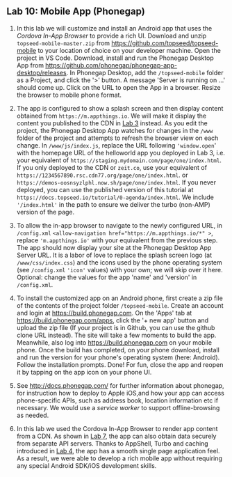 ## Lab 10: Mobile App (Phonegap)

1. In this lab we will customize and install an Android app that uses the _Cordova In-App Browser_ to provide a rich UI. Download and unzip `topseed-mobile-master.zip` from <a href='https://github.com/topseed/topseed-mobile' target='_blank'>https://github.com/topseed/topseed-mobile</a> to your location of choice on your developer machine. Open the project in VS Code. Download, install and run the Phonegap Desktop App from <a href='https://github.com/phonegap/phonegap-app-desktop/releases' target='_blank'>https://github.com/phonegap/phonegap-app-desktop/releases</a>. In Phonegap Desktop, add the `/topseed-mobile` folder as a Project, and click the '>' button. A message 'Server is running on ...' should come up. Click on the URL to open the App in a browser. Resize the browser to mobile phone format. 

2. The app is configured to show a splash screen and then display content obtained from `https://m.appthings.io`. We will make it display the content you published to the CDN in [Lab 3](./3-goLive/) instead. As you edit the project, the Phonegap Desktop App watches for changes in the `/www` folder of the project and attempts to refresh the browser view on each change. In `/www/js/index.js`, replace the URL following `'window.open`' with the homepage URL of the helloworld app you deployed in Lab 3, i.e. your equivalent of `https://staging.mydomain.com/page/one/index.html`. If you only deployed to the CDN or `zeit.co`, use your equivalent of `https://1234567890.rsc.cdn77.org/page/one/index.html`. or `https://demos-oosnsyzlphl.now.sh/page/one/index.html`. If you never deployed, you can use the published version of this tutorial at `https://docs.topseed.io/tutorial/0-agenda/index.html`. We include `'/index.html'` in the path to ensure we deliver the turbo (non-AMP) version of the page.

3. To allow the in-app browser to navigate to the newly configured URL, in `/config.xml` `<allow-navigation href="https://m.appthings.io/*" >`, replace `'m.appthings.io'` with your equivalent from the previous step. The app should now display your site at the 
Phonegap Desktop App Server URL. It is a labor of love to replace the splash screen logo (at `/www/css/index.css`) and the icons used by the phone operating system (see `/config.xml` `'icon'` values) with your own; we will skip over it here. Optional: change the values for the app 'name' and 'version' in `/config.xml`.

4. To install the customized app on an Android phone, 
first create a zip file of the contents of the project folder `/topseed-mobile`. Create an account and login at <a href='https://build.phonegap.com' target='_blank'>https://build.phonegap.com</a>. 
On the 'Apps' tab at <a href='https://build.phonegap.com/apps' target='_blank'>https://build.phonegap.com/apps</a>, click the '+ new app' button and upload the zip file (If your project is in Github, you can use the github clone URL instead). The site will take a few moments to build the app. Meanwhile, also log into <a href='https://build.phonegap.com' target='_blank'>https://build.phonegap.com</a> on your mobile phone. Once the build has completed, on your phone download, install and run the version for your phone's operating system (here: Android). Follow the installation prompts. Done! For fun, close the app and reopen it by tapping on the app icon on your phone UI.

5. See <a href='http://docs.phonegap.com/' target='_blank'>http://docs.phonegap.com/</a> for further information about phonegap, for instruction how to deploy to Apple iOS,and how your app can access phone-specific APIs, such as address book, location information etc if necessary. We would use a _service worker_ to support offline-browsing as needed.

6. In this lab we used the Cordova In-App Browser to render app content from a CDN. As shown in [Lab 7](./7-write/), the app can also obtain data securely from separate API servers. Thanks to AppShell, Turbo and caching introduced in [Lab 4](./4-appShell/), the app has a smooth single page application feel. As a result, we were able to develop a rich mobile app without requiring any special Android SDK/iOS development skills. 



